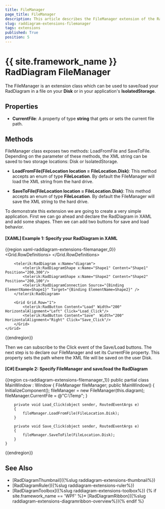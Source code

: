 ```yaml
---
title: FileManager
page_title: FileManager
description: This article describes the FileManager extension of the RadDiagram Framework.
slug: raddiagram-extensions-filemanager
tags: extensions
published: True
position: 5
---
```


# {{ site.framework_name }} RadDiagram FileManager

The FileManager is an extension class which can be used to save/load your RadDiagram in a file on your __Disk__ or in your application's __IsolatedStorage__. 

## Properties

* __CurrentFile__: A property of type __string__ that gets or sets the current file path. 

## Methods

FileManager class exposes two methods: LoadFromFile and SaveToFile. Depending on the parameter of these methods, the XML string can be saved to two storage locations: Disk or IsolatedStorage.

* __LoadFromFile(FileLocation location = FileLocation.Disk)__: This method accepts an enum of type __FileLocation__. By default the FileManager will load the XML string from the hard drive.

* __SaveToFile(FileLocation location = FileLocation.Disk)__: This method accepts an enum of type __FileLocation__. By default the FileManager will save the XML string to the hard drive.

To demonstrate this extension we are going to create a very simple application. First we can go ahead and declare the RadDiagram in XAML and add some shapes. Then we can add two buttons for save and load behavior.

#### __[XAML] Example 1: Specify your RadDiagram in XAML__
{{region xaml-raddiagram-extensions-filemanager_0}}
	<Grid>
		<Grid.RowDefinitions>
			<RowDefinition Height="*"/>
			<RowDefinition Height="Auto"/>
		</Grid.RowDefinitions>

		<telerik:RadDiagram x:Name="diagram">
			<telerik:RadDiagramShape x:Name="Shape1" Content="Shape1" Position="200,300"/>
			<telerik:RadDiagramShape x:Name="Shape2" Content="Shape2" Position="200,100"/>
			<telerik:RadDiagramConnection Source="{Binding ElementName=Shape1}" Target="{Binding ElementName=Shape2}" />
		</telerik:RadDiagram>

		<Grid Grid.Row="1">
			<telerik:RadButton Content="Load" Width="200"  HorizontalAlignment="Left" Click="Load_Click"/>
			<telerik:RadButton Content="Save"  Width="200" HorizontalAlignment="Right" Click="Save_Click"/>
		</Grid>
	</Grid>	
{{endregion}}

Then we can subscribe to the Click event of the Save/Load buttons. The next step is to declare our FileManager and set its CurrentFile property. This property sets the path where the XML file will be saved on the user Disk.

#### __[C#] Example 2: Specify FileManager and save/load the RadDiagram__
{{region cs-raddiagram-extensions-filemanager_1}}
    public partial class MainWindow : Window
    {
        FileManager fileManager;
        public MainWindow()
        {
            InitializeComponent();
            fileManager = new FileManager(this.diagram);
            fileManager.CurrentFile = @"C:\Temp";
        }

        private void Load_Click(object sender, RoutedEventArgs e)
        {
            fileManager.LoadFromFile(FileLocation.Disk);
        }

        private void Save_Click(object sender, RoutedEventArgs e)
        {
            fileManager.SaveToFile(FileLocation.Disk);
        }
    }
{{endregion}}


## See Also

* [RadDiagramThumbnail]({%slug raddiagram-extensions-thumbnail%})
* [RadDiagramRuler]({%slug raddiagram-extensions-ruler%})
* [RadDiagramToolbox]({%slug raddiagram-extensions-toolbox%})
{% if site.framework_name == 'WPF' %}* [RadDiagramRibbon]({%slug raddiagram-extensions-diagramribbon-overview%}){% endif %}
